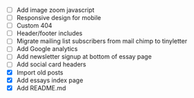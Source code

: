 - [ ] Add image zoom javascript
- [ ] Responsive design for mobile
- [ ] Custom 404
- [ ] Header/footer includes
- [ ] Migrate mailing list subscribers from mail chimp to tinyletter
- [ ] Add Google analytics
- [ ] Add newsletter signup at bottom of essay page
- [ ] Add social card headers
- [x] Import old posts
- [x] Add essays index page
- [x] Add README.md